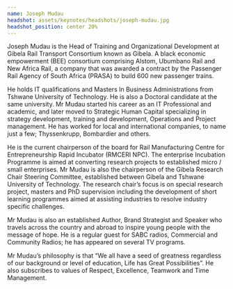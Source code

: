```yaml
---
name: Joseph Mudau
headshot: assets/keynotes/headshots/joseph-mudau.jpg
headshot_position: center 20%
---
```


Joseph Mudau is the Head of Training and Organizational Development at Gibela Rail Transport Consortium known as Gibela. A black economic empowerment (BEE) consortium comprising Alstom, Ubumbano Rail and New Africa Rail, a company that was awarded a contract by the Passenger Rail Agency of South Africa (PRASA) to build 600 new passenger trains.

He holds IT qualifications and Masters In Business Administrations from Tshwane University of Technology. He is also a Doctoral candidate at the same university. Mr Mudau started his career as an IT Professional and academic, and later moved to Strategic Human Capital specializing in strategy development, training and development, Operations and Project management. He has worked for local and international companies, to name just a few; Thyssenkrupp, Bombardier and others.

He is the current chairperson of the board for Rail Manufacturing Centre for Entrepreneurship Rapid Incubator (RMCERI NPC). The enterprise Incubation Programme is aimed at converting research projects to established micro / small enterprises. Mr Mudau is also the chairperson of the Gibela Research Chair Steering Committee, established between Gibela and Tshwane University of Technology. The research chair’s focus is on special research project, masters and PhD supervision including the development of short learning programmes aimed at assisting industries to resolve industry specific challenges.

Mr Mudau is also an established Author, Brand Strategist and Speaker who travels across the country and abroad to inspire young people with the message of hope. He is a regular guest for SABC radios, Commercial and Community Radios; he has appeared on several TV programs.

Mr Mudau’s philosophy is that “We all have a seed of greatness regardless of our background or level of education, Life has Great Possibilities”. He also subscribes to values of Respect, Excellence, Teamwork and Time Management.
